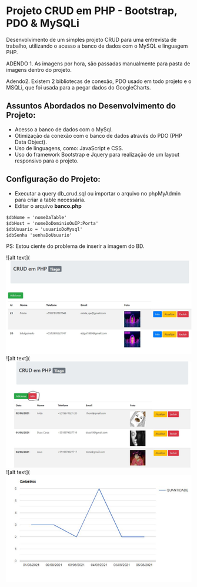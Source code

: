 # Projeto CRUD em PHP - Bootstrap, PDO & MySQLi

Desenvolvimento de um simples projeto CRUD para uma entrevista de trabalho, utilizando o acesso a banco de dados com o MySQL e linguagem PHP.

ADENDO 1.
As imagens por hora, são passadas manualmente para pasta de imagens dentro do projeto.

Adendo2.
Existem 2 bibliotecas de conexão, PDO usado em todo projeto e o MSQLi, que foi usada para a pegar dados do GoogleCharts.

## Assuntos Abordados no Desenvolvimento do Projeto:

- Acesso a banco de dados com o MySql.
- Otimização da conexão com o banco de dados através do PDO (PHP Data Object).
- Uso de linguagens, como: JavaScript e CSS.
- Uso do framework Bootstrap e Jquery para realização de um layout responsivo para o projeto.

## Configuração do Projeto:

- Executar a query db_crud.sql ou importar o arquivo no phpMyAdmin para criar a table necessária.
- Editar o arquivo **banco.php** 

```
$dbNome = 'nomeDaTable' 
$dbHost = 'nomeDoDominioOuIP:Porta' 
$dbUsuario = 'usuarioDoMysql' 
$dbSenha 'senhaDoUsuario'

```


PS: Estou ciente do problema de inserir a imagem do BD.

![alt text](![alt text](https://github.com/TiagoMiranda009/CRUD-PHP/blob/master/screen-shots/cap01.JPG)
![alt text](![alt text](https://github.com/TiagoMiranda009/CRUD-PHP/blob/master/screen-shots/cap02.JPG)
![alt text](![alt text](https://github.com/TiagoMiranda009/CRUD-PHP/blob/master/screen-shots/Capturar04.JPG)